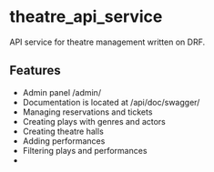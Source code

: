 ﻿# theatre_api_service
 API service for theatre management written on DRF.
 ## Features
 - Admin panel /admin/
 - Documentation is located at /api/doc/swagger/
 - Managing reservations and tickets
 - Creating plays with genres and actors
 - Creating theatre halls
 - Adding performances
 - Filtering plays and performances
 - 
